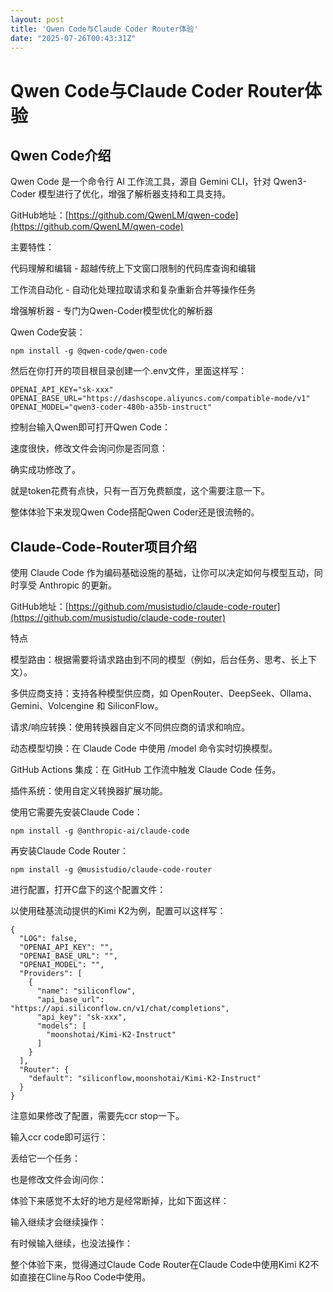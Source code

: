 ```yaml
---
layout: post
title: 'Qwen Code与Claude Coder Router体验'
date: "2025-07-26T00:43:31Z"
---
```

Qwen Code与Claude Coder Router体验
===============================

Qwen Code介绍
-----------

Qwen Code 是一个命令行 AI 工作流工具，源自 Gemini CLI，针对 Qwen3-Coder 模型进行了优化，增强了解析器支持和工具支持。

GitHub地址：[https://github.com/QwenLM/qwen-code](https://github.com/QwenLM/qwen-code)

主要特性：

代码理解和编辑 - 超越传统上下文窗口限制的代码库查询和编辑

工作流自动化 - 自动化处理拉取请求和复杂重新合并等操作任务

增强解析器 - 专门为Qwen-Coder模型优化的解析器

Qwen Code安装：

    npm install -g @qwen-code/qwen-code
    

然后在你打开的项目根目录创建一个.env文件，里面这样写：

    OPENAI_API_KEY="sk-xxx"
    OPENAI_BASE_URL="https://dashscope.aliyuncs.com/compatible-mode/v1"
    OPENAI_MODEL="qwen3-coder-480b-a35b-instruct"
    

控制台输入Qwen即可打开Qwen Code：

速度很快，修改文件会询问你是否同意：

确实成功修改了。

就是token花费有点快，只有一百万免费额度，这个需要注意一下。

整体体验下来发现Qwen Code搭配Qwen Coder还是很流畅的。

Claude-Code-Router项目介绍
----------------------

使用 Claude Code 作为编码基础设施的基础，让你可以决定如何与模型互动，同时享受 Anthropic 的更新。

GitHub地址：[https://github.com/musistudio/claude-code-router](https://github.com/musistudio/claude-code-router)

特点

模型路由：根据需要将请求路由到不同的模型（例如，后台任务、思考、长上下文）。

多供应商支持：支持各种模型供应商，如 OpenRouter、DeepSeek、Ollama、Gemini、Volcengine 和 SiliconFlow。

请求/响应转换：使用转换器自定义不同供应商的请求和响应。

动态模型切换：在 Claude Code 中使用 /model 命令实时切换模型。

GitHub Actions 集成：在 GitHub 工作流中触发 Claude Code 任务。

插件系统：使用自定义转换器扩展功能。

使用它需要先安装Claude Code：

    npm install -g @anthropic-ai/claude-code
    

再安装Claude Code Router：

    npm install -g @musistudio/claude-code-router
    

进行配置，打开C盘下的这个配置文件：

以使用硅基流动提供的Kimi K2为例，配置可以这样写：

    {
      "LOG": false,
      "OPENAI_API_KEY": "",
      "OPENAI_BASE_URL": "",
      "OPENAI_MODEL": "",
      "Providers": [
        {
          "name": "siliconflow",
          "api_base_url": "https://api.siliconflow.cn/v1/chat/completions",
          "api_key": "sk-xxx",
          "models": [
            "moonshotai/Kimi-K2-Instruct"
          ]
        }
      ],
      "Router": {
        "default": "siliconflow,moonshotai/Kimi-K2-Instruct"
      }
    }
    

注意如果修改了配置，需要先ccr stop一下。

输入ccr code即可运行：

丢给它一个任务：

也是修改文件会询问你：

体验下来感觉不太好的地方是经常断掉，比如下面这样：

输入继续才会继续操作：

有时候输入继续，也没法操作：

整个体验下来，觉得通过Claude Code Router在Claude Code中使用Kimi K2不如直接在Cline与Roo Code中使用。